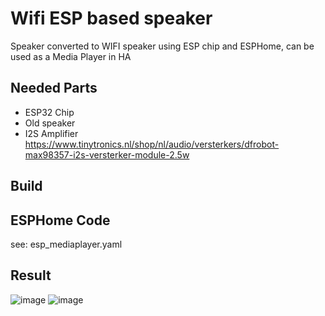 # Wifi ESP based speaker
Speaker converted to WIFI speaker using ESP chip and ESPHome, can be used as a Media Player in HA

## Needed Parts
- ESP32 Chip
- Old speaker
- I2S Amplifier https://www.tinytronics.nl/shop/nl/audio/versterkers/dfrobot-max98357-i2s-versterker-module-2.5w

## Build

## ESPHome Code
see: esp_mediaplayer.yaml

## Result
![image](https://user-images.githubusercontent.com/100353268/212062875-9724bd93-0a34-4911-9f9d-0bd3708b8546.png)
![image](https://user-images.githubusercontent.com/100353268/212062918-0386f744-02d3-4a00-bfa8-49631c0ff84d.png)
